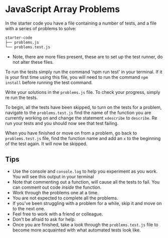 # JavaScript Array Problems

In the starter code you have a file containing a number of tests, and a file with a series of problems to solve:

```bash
starter-code
├── problems.js
└── problems.test.js
```

* Note, there are more files present, these are to set up the test runner, do not alter these files.

To run the tests simply run the command 'npm run test' in your terminal. If it is your first time using this file, you will need to run the command `npm install` before running the test command.

Write your solutions in the `problems.js` file. To check your progress, simply re run the tests.

To begin, all the tests have been skipped, to turn on the tests for a problem, navigate to the `problems.test.js` find the name of the function you are currently working on and change the statement `xdescribe` to `describe`. Re run your tests and you should now see that test failing.

When you have finished or move on from a problem, go back to `problems.test.js` file, find the function name and add an `x` to the beginning of the test again. It will now be skipped.

## Tips
- Use the console and `console.log` to help you experiment as you work. You will see this output in your terminal
- Note that commenting out a function, will cause all the tests to fail. You can comment out code *inside* the function.
- Work through the problems one at a time.
- You are not expected to complete all the problems.
- If you've been struggling with a problem for a while, skip it and move on to the next one.
- Feel free to work with a friend or colleague.
- Don't be afraid to ask for help.
- Once you are finished, take a look through the `problems.test.js` file to become more acquainted with what automated tests look like.
